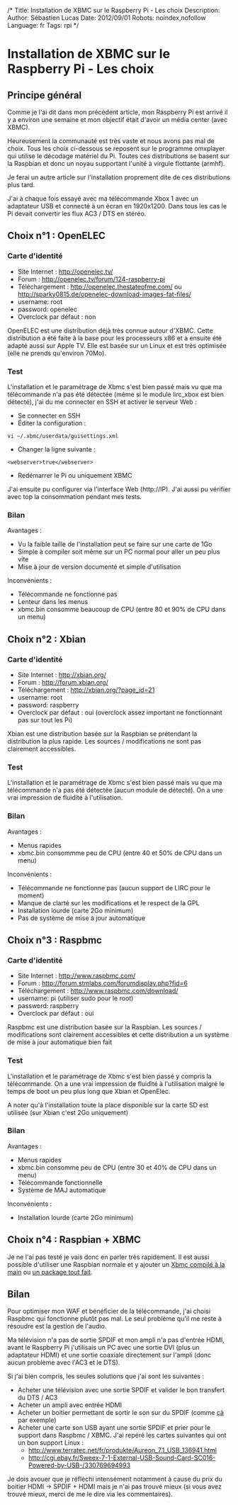 /*
Title: Installation de XBMC sur le Raspberry Pi - Les choix
Description: 
Author: Sébastien Lucas
Date: 2012/09/01
Robots: noindex,nofollow
Language: fr
Tags: rpi
*/
# Installation de XBMC sur le Raspberry Pi - Les choix

## Principe général
Comme je l'ai dit dans mon précédent article, mon Raspberry Pi est arrivé il y a environ une semaine et mon objectif était d'avoir un média center (avec XBMC).

Heureusement la communauté est très vaste et nous avons pas mal de choix. Tous les choix ci-dessous se reposent sur le programme omxplayer qui utilise le décodage matériel du Pi. Toutes ces distributions se basent sur la Raspbian et donc un noyau supportant l'unité à virgule flottante (armhf).

Je ferai un autre article sur l'installation proprement dite de ces distributions plus tard.

J'ai à chaque fois essayé avec ma télécommande Xbox 1 avec un adaptateur USB et connecté à un écran en 1920x1200. Dans tous les cas le Pi devait convertir les flux AC3 / DTS en stéréo.

## Choix n°1 : OpenELEC

### Carte d'identité
* Site Internet : http://openelec.tv/
* Forum : http://openelec.tv/forum/124-raspberry-pi
* Téléchargement : http://openelec.thestateofme.com/ ou http://sparky0815.de/openelec-download-images-fat-files/
* username: root
* password: openelec
* Overclock par défaut : non
  
OpenELEC est une distribution déjà très connue autour d'XBMC. Cette distribution a été faite à la base pour les processeurs x86 et a ensuite été adapté aussi sur Apple TV. Elle est basée sur un Linux et est très optimisée (elle ne prends qu'environ 70Mo).

### Test

L'installation et le paramétrage de Xbmc s'est bien passé mais vu que ma télécommande n'a pas été détectée (même si le module lirc_xbox est bien détecté), j'ai du me connecter en SSH et activer le serveur Web :
* Se connecter en SSH
* Éditer la configuration :

```
vi ~/.xbmc/userdata/guisettings.xml
```
* Changer la ligne suivante :

```
<webserver>true</webserver>
```
* Redémarrer le Pi ou uniquement XBMC
  
J'ai ensuite pu configurer via l'interface Web (http://IP). J'ai aussi pu vérifier avec top la consommation pendant mes tests.

### Bilan

Avantages :
* Vu la faible taille de l'installation peut se faire sur une carte de 1Go
* Simple à compiler soit même sur un PC normal pour aller un peu plus vite
* Mise à jour de version documenté et simple d'utilisation
  
Inconvénients :
* Télécommande ne fonctionne pas 
* Lenteur dans les menus
* xbmc.bin consomme beaucoup de CPU (entre 80 et 90% de CPU dans un menu)

## Choix n°2 : Xbian

### Carte d'identité
* Site Internet : http://xbian.org/
* Forum : http://forum.xbian.org/
* Téléchargement : http://xbian.org/?page_id=21
* username: root
* password: raspberry
* Overclock par défaut : oui (overclock assez important ne fonctionnant pas sur tout les Pi)
  
Xbian est une distribution basée sur la Raspbian se prétendant la distribution la plus rapide. Les sources / modifications ne sont pas clairement accessibles.

### Test

L'installation et le paramétrage de Xbmc s'est bien passé mais vu que ma télécommande n'a pas été détectée (aucun module de détecté). On a une vrai impression de fluidité à l'utilisation.

### Bilan

Avantages :
* Menus rapides
* xbmc.bin consommme peu de CPU (entre 40 et 50% de CPU dans un menu)
  
Inconvénients :
* Télécommande ne fonctionne pas (aucun support de LIRC pour le moment)
* Manque de clarté sur les modifications et le respect de la GPL
* Installation lourde (carte 2Go minimum)
* Pas de système de mise à jour automatique

## Choix n°3 : Raspbmc

### Carte d'identité
* Site Internet : http://www.raspbmc.com/
* Forum : http://forum.stmlabs.com/forumdisplay.php?fid=6
* Téléchargement : http://www.raspbmc.com/download/
* username: pi (utiliser sudo pour le root)
* password: raspberry
* Overclock par défaut : oui
  
Raspbmc est une distribution basée sur la Raspbian. Les sources / modifications sont clairement accessibles et cette distribution a un système de mise à jour automatique bien fait

### Test

L'installation et le paramétrage de Xbmc s'est bien passé y compris la télécommande. On a une vrai impression de fluidité à l'utilisation malgré le temps de boot un peu plus long que Xbian et OpenElec.

A noter qu'à l'installation toute la place disponible sur la carte SD est utilisée (sur Xbian c'est 2Go uniquement)

### Bilan

Avantages :
* Menus rapides
* xbmc.bin consomme peu de CPU (entre 30 et 40% de CPU dans un menu)
* Télécommande fonctionnelle
* Système de MAJ automatique
  
Inconvénients :
* Installation lourde (carte 2Go minimum)

##  Choix n°4 : Raspbian + XBMC 

Je ne l'ai pas testé je vais donc en parler très rapidement. Il est aussi possible d'utiliser une Raspbian normale et y ajouter un [Xbmc compilé à la main](http://www.raspbian.org/RaspbianXBMC) ou [un package tout fait](http://www.raspberrypi.org/phpBB3/viewtopic.php?t=12455).

## Bilan

Pour optimiser mon WAF et bénéficier de la télécommande, j'ai choisi Raspbmc qui fonctionne plutôt pas mal. Le seul problème qu'il me reste à résoudre est la gestion de l'audio.

Ma télévision n'a pas de sortie SPDIF et mon ampli n'a pas d'entrée HDMI, avant le Raspberry Pi j'utilisais un PC avec une sortie DVI (plus un adaptateur HDMI) et une sortie coaxiale directement sur l'ampli (donc aucun problème avec l'AC3 et le DTS).

Si j'ai bien compris, les seules solutions que j'ai sont les suivantes :
* Acheter une télévision avec une sortie SPDIF et valider le bon transfert du DTS / AC3 
* Acheter un ampli avec entrée HDMI
* Acheter un boitier permettant de sortir le son sur du SPDIF (comme [çà](http://cgi.ebay.fr/HDMI-PCM-7-1-5-1-Surround-Sound-Optical-Audio-Decoder-/350247931305?pt=US_Internet_Media_Streamers&hash=item518c674da9) par exemple)
* Acheter une carte son USB ayant une sortie SPDIF et prier pour le support dans Raspbmc / XBMC. J'ai repéré les cartes suivantes qui ont un bon support Linux :
    * http://www.terratec.net/fr/produkte/Aureon_7.1_USB_136941.html
    * http://cgi.ebay.fr/Sweex-7-1-External-USB-Sound-Card-SC016-Powered-by-USB-/330769694993
    
Je dois avouer que je réfléchi intensément notamment à cause du prix du boitier HDMI -> SPDIF + HDMI mais je n'ai pas trouvé mieux (si vous avez trouvé mieux, merci de me le dire via les commentaires).    
